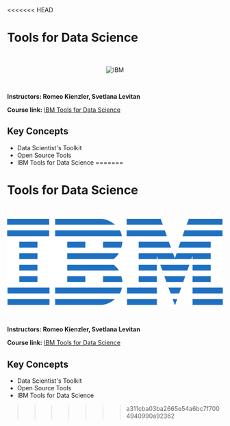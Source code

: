 <<<<<<< HEAD
# Tools for Data Science

<br>

<p align="center">
	<img src="https://raw.githubusercontent.com/Thomas-George-T/IBM-Data-Science-Professional-Certification/master/ibm.svg" title="IBM" alt="IBM" />
</p>

<br>

**Instructors: Romeo Kienzler, Svetlana Levitan**

**Course link:** [IBM Tools for Data Science](https://www.coursera.org/learn/open-source-tools-for-data-science)

## Key Concepts

- Data Scientist's Toolkit
- Open Source Tools
- IBM Tools for Data Science
=======
# Tools for Data Science

<br>

<p align="center">
	<img src="https://github.com/waiyankyaw961999/IBM_Data_Science_Professional_Certificate/blob/main/ibm.svg" title="IBM" alt="IBM" />
</p>

<br>

**Instructors: Romeo Kienzler, Svetlana Levitan**

**Course link:** [IBM Tools for Data Science](https://www.coursera.org/learn/open-source-tools-for-data-science)

## Key Concepts

- Data Scientist's Toolkit
- Open Source Tools
- IBM Tools for Data Science
>>>>>>> a311cba03ba2665e54a6bc7f7004940990a92362
